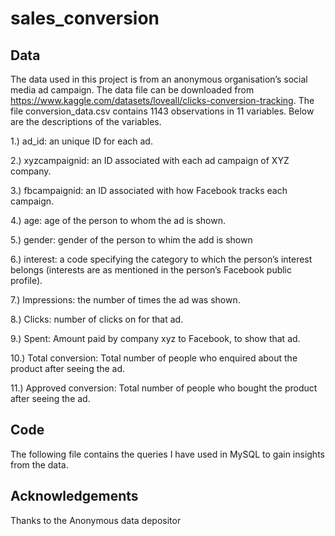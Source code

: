 # sales_conversion

## Data
The data used in this project is from an anonymous organisation’s social media ad campaign. The data file can be downloaded from https://www.kaggle.com/datasets/loveall/clicks-conversion-tracking. The file conversion_data.csv contains 1143 observations in 11 variables. Below are the descriptions of the variables.

1.) ad_id: an unique ID for each ad.

2.) xyzcampaignid: an ID associated with each ad campaign of XYZ company.

3.) fbcampaignid: an ID associated with how Facebook tracks each campaign.

4.) age: age of the person to whom the ad is shown.

5.) gender: gender of the person to whim the add is shown

6.) interest: a code specifying the category to which the person’s interest belongs (interests are as mentioned in the person’s Facebook public profile).

7.) Impressions: the number of times the ad was shown.

8.) Clicks: number of clicks on for that ad.

9.) Spent: Amount paid by company xyz to Facebook, to show that ad.

10.) Total conversion: Total number of people who enquired about the product after seeing the ad.

11.) Approved conversion: Total number of people who bought the product after seeing the ad.

## Code
The following file contains the queries I have used in MySQL to gain insights from the data.

## Acknowledgements
Thanks to the Anonymous data depositor
